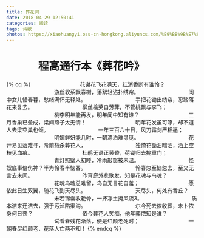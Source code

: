 ```yaml
---
title: 葬花词
date: 2018-04-29 12:50:41
categories: 阅读
tags: 诗歌
photos: https://xiaohuangyi.oss-cn-hongkong.aliyuncs.com/%E9%BB%9B%E7%8E%89%E8%91%AC%E8%8A%B1.jpg
---
```

# 　　　程高通行本《葬花吟》

{% cq %}
　　　　　　　　　花谢花飞花满天，红消香断有谁怜？
　　　　　　　　　游丝软系飘春榭，落絮轻沾扑绣帘。
　　　　　　　　　闺中女儿惜春暮，愁绪满怀无释处。
　　　　　　　　　手把花锄出绣帘，忍踏落花来复去。
　　　　　　　　　柳丝榆荚自芳菲，不管桃飘与李飞；
　　　　　　　　　桃李明年能再发，明年闺中知有谁？
　　　　　　　　　三月香巢已垒成，梁间燕子太无情！
　　　　　　　　　明年花发虽可啄，却不道人去梁空巢也倾。
　　　　　　　　　一年三百六十日，风刀霜剑严相逼；
　　　　　　　　　明媚鲜妍能几时，一朝漂泊难寻觅。
　　　　　　　　　花开易见落难寻，阶前愁杀葬花人，
　　　　　　　　　独倚花锄泪暗洒，洒上空枝见血痕。
　　　　　　　　　杜鹃无语正黄昏，荷锄归去掩重门；
　　　　　　　　　青灯照壁人初睡，冷雨敲窗被未温。
　　　　　　　　　怪奴底事倍伤神？半为怜春半恼春。
　　　　　　　　　怜春忽至恼忽去，至又无言去未闻。
　　　　　　　　　昨宵庭外悲歌发，知是花魂与鸟魂？
　　　　　　　　　花魂鸟魂总难留，鸟自无言花自羞；
　　　　　　　　　愿侬此日生双翼，随花飞到天尽头。
　　　　　　　　　天尽头，何处有香丘？
　　　　　　　　　未若锦囊收艳骨，一抔净土掩风流3。
　　　　　　　　　质本洁来还洁去，强于污淖陷渠沟。
　　　　　　　　　尔今死去侬收葬，未卜侬身何日丧？
　　　　　　　　　侬今葬花人笑痴，他年葬侬知是谁？
　　　　　　　　　试看春残花渐落，便是红颜老死时；
　　　　　　　　　一朝春尽红颜老，花落人亡两不知！
{% endcq %}
